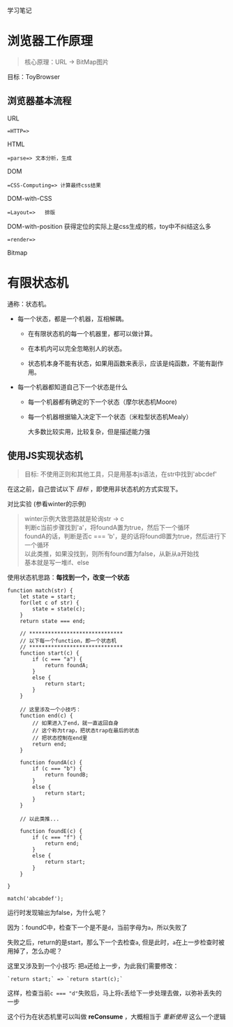学习笔记

# 浏览器工作原理

> 核心原理：URL -> BitMap图片

目标：ToyBrowser

## 浏览器基本流程

URL

    =HTTP=> 

HTML

    =parse=> 文本分析，生成

DOM

    =CSS-Computing=> 计算最终css结果

DOM-with-CSS

    =Layout=>   排版

DOM-with-position   获得定位的实际上是css生成的核，toy中不纠结这么多

    =render=>

Bitmap

# 有限状态机

通称：状态机。

- 每一个状态，都是一个机器，互相解耦。

    - 在有限状态机的每一个机器里，都可以做计算。

    - 在本机内可以完全忽略别人的状态。

    - 状态机本身不能有状态，如果用函数来表示，应该是纯函数，不能有副作用。

- 每一个机器都知道自己下一个状态是什么

    - 每一个机器都有确定的下一个状态（摩尔状态机Moore)

    - 每一个机器根据输入决定下一个状态（米粒型状态机Mealy）

        大多数比较实用，比较复杂，但是描述能力强

## 使用JS实现状态机

> 目标: 不使用正则和其他工具，只是用基本js语法，在str中找到'abcdef'

在这之前，自己尝试以下 *目标* ，即使用非状态机的方式实现下。  

对比实验 (参看winter的示例)
> winter示例大致思路就是轮询str -> c  
> 判断c当前步骤找到'a'，将foundA置为true，然后下一个循环  
> foundA的话，判断是否c === 'b'，是的话将foundB置为true，然后进行下一个循环  
> 以此类推，如果没找到，则所有found置为false，从新从a开始找  
> 基本就是写一堆if、else

使用状态机思路：**每找到一个，改变一个状态**  


```
function match(str) {
    let state = start;
    for(let c of str) {
        state = state(c);
    }
    return state === end;

    // ******************************
    // 以下每一个function，即一个状态机
    // ******************************
    function start(c) {
        if (c === "a") {
            return foundA;
        }
        else {
            return start;
        }
    }

    // 这里涉及一个小技巧：
    function end(c) {
        // 如果进入了end，就一直返回自身
        // 这个称为trap，把状态trap在最后的状态
        // 把状态控制在end里
        return end;
    }

    function foundA(c) {
        if (c === "b") {
            return foundB;
        }
        else {
            return start;
        }
    }

    // 以此类推...

    function foundE(c) {
        if (c === "f") {
            return end;
        }
        else {
            return start;
        }
    }

}

match('abcabdef');
```
运行时发现输出为false，为什么呢？  

因为：foundC中，检查下一个是不是`d`，当前字母为`a`，所以失败了  

失败之后，return的是start，那么下一个去检查`a`, 但是此时，`a`在上一步检查时被用掉了，怎么办呢？  

这里又涉及到一个小技巧: 把`a`还给上一步，为此我们需要修改：

    `return start;` => `return start(c);`

这样，检查当前`c === "d"`失败后，马上将`c`丢给下一步处理去做，以弥补丢失的一步  

这个行为在状态机里可以叫做 **reConsume** ，大概相当于 *重新使用* 这么一个逻辑

